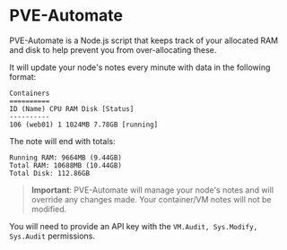 # PVE-Automate

PVE-Automate is a Node.js script that keeps track of your allocated RAM and disk to help prevent you from over-allocating these.

It will update your node's notes every minute with data in the following format:

```
Containers
==========
ID (Name) CPU RAM Disk [Status]
----------
106 (web01) 1 1024MB 7.78GB [running]
```

The note will end with totals:

```
Running RAM: 9664MB (9.44GB)
Total RAM: 10688MB (10.44GB)
Total Disk: 112.86GB
```

> **Important**: PVE-Automate will manage your node's notes and will override any changes made. Your container/VM notes will not be modified.

You will need to provide an API key with the `VM.Audit, Sys.Modify, Sys.Audit` permissions.